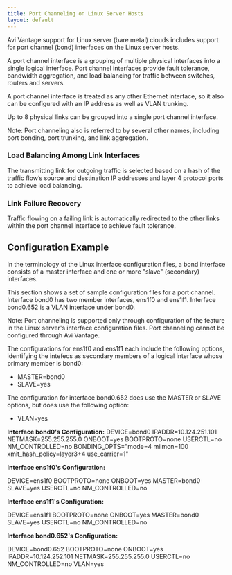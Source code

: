 ```yaml
---
title: Port Channeling on Linux Server Hosts
layout: default
---
```

Avi Vantage support for Linux server (bare metal) clouds includes support for port channel (bond) interfaces on the Linux server hosts.

A port channel interface is a grouping of multiple physical interfaces into a single logical interface. Port channel interfaces provide fault tolerance, bandwidth aggregation, and load balancing for traffic between switches, routers and servers.

A port channel interface is treated as any other Ethernet interface, so it also can be configured with an IP address as well as VLAN trunking.

Up to 8 physical links can be grouped into a single port channel interface.

Note: Port channeling also is referred to by several other names, including port bonding, port trunking, and link aggregation.

### Load Balancing Among Link Interfaces

The transmitting link for outgoing traffic is selected based on a hash of the traffic flow’s source and destination IP addresses and layer 4 protocol ports to achieve load balancing.

### Link Failure Recovery

Traffic flowing on a failing link is automatically redirected to the other links within the port channel interface to achieve fault tolerance.

## Configuration Example

In the terminology of the Linux interface configuration files, a bond interface consists of a master interface and one or more "slave" (secondary) interfaces.

This section shows a set of sample configuration files for a port channel. Interface bond0 has two member interfaces, ens1f0 and ens1f1. Interface bond0.652 is a VLAN interface under bond0.

Note: Port channeling is supported only through configuration of the feature in the Linux server's interface configuration files. Port channeling cannot be configured through Avi Vantage.

The configurations for ens1f0 and ens1f1 each include the following options, identifying the intefecs as secondary members of a logical interface whose primary member is bond0:

* MASTER=bond0
* SLAVE=yes

The configuration for interface bond0.652 does use the MASTER or SLAVE options, but does use the following option:

* VLAN=yes

**Interface bond0's Configuration:**
DEVICE=bond0 IPADDR=10.124.251.101 NETMASK=255.255.255.0 ONBOOT=yes BOOTPROTO=none USERCTL=no NM_CONTROLLED=no BONDING_OPTS="mode=4 miimon=100 xmit_hash_policy=layer3+4 use_carrier=1"

**Interface ens1f0's Configuration:**

DEVICE=ens1f0 BOOTPROTO=none ONBOOT=yes MASTER=bond0 SLAVE=yes USERCTL=no NM_CONTROLLED=no

**Interface ens1f1's Configuration:**

DEVICE=ens1f1 BOOTPROTO=none ONBOOT=yes MASTER=bond0 SLAVE=yes USERCTL=no NM_CONTROLLED=no

**Interface bond0.652's Configuration:**

DEVICE=bond0.652 BOOTPROTO=none ONBOOT=yes IPADDR=10.124.252.101 NETMASK=255.255.255.0 USERCTL=no NM_CONTROLLED=no VLAN=yes